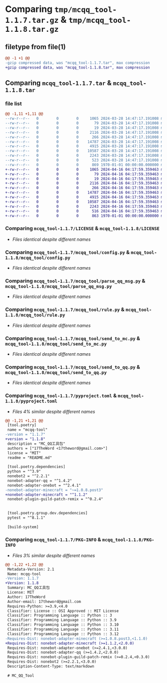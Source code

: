 # Comparing `tmp/mcqq_tool-1.1.7.tar.gz` & `tmp/mcqq_tool-1.1.8.tar.gz`

## filetype from file(1)

```diff
@@ -1 +1 @@
-gzip compressed data, was "mcqq_tool-1.1.7.tar", max compression
+gzip compressed data, was "mcqq_tool-1.1.8.tar", max compression
```

## Comparing `mcqq_tool-1.1.7.tar` & `mcqq_tool-1.1.8.tar`

### file list

```diff
@@ -1,11 +1,11 @@
--rw-r--r--   0        0        0     1065 2024-03-28 14:47:17.191008 mcqq_tool-1.1.7/LICENSE
--rw-r--r--   0        0        0       79 2024-03-28 14:47:17.191008 mcqq_tool-1.1.7/README.md
--rw-r--r--   0        0        0       19 2024-03-28 14:47:17.191008 mcqq_tool-1.1.7/mcqq_tool/__init__.py
--rw-r--r--   0        0        0     2116 2024-03-28 14:47:17.191008 mcqq_tool-1.1.7/mcqq_tool/config.py
--rw-r--r--   0        0        0      266 2024-03-28 14:47:17.191008 mcqq_tool-1.1.7/mcqq_tool/model.py
--rw-r--r--   0        0        0    14787 2024-03-28 14:47:17.191008 mcqq_tool-1.1.7/mcqq_tool/parse_qq_msg.py
--rw-r--r--   0        0        0     4915 2024-03-28 14:47:17.191008 mcqq_tool-1.1.7/mcqq_tool/rule.py
--rw-r--r--   0        0        0    10587 2024-03-28 14:47:17.191008 mcqq_tool-1.1.7/mcqq_tool/send_to_mc.py
--rw-r--r--   0        0        0     2243 2024-03-28 14:47:17.191008 mcqq_tool-1.1.7/mcqq_tool/send_to_qq.py
--rw-r--r--   0        0        0      523 2024-03-28 14:47:17.191008 mcqq_tool-1.1.7/pyproject.toml
--rw-r--r--   0        0        0      869 1970-01-01 00:00:00.000000 mcqq_tool-1.1.7/PKG-INFO
+-rw-r--r--   0        0        0     1065 2024-04-16 04:17:59.359463 mcqq_tool-1.1.8/LICENSE
+-rw-r--r--   0        0        0       79 2024-04-16 04:17:59.359463 mcqq_tool-1.1.8/README.md
+-rw-r--r--   0        0        0       19 2024-04-16 04:17:59.359463 mcqq_tool-1.1.8/mcqq_tool/__init__.py
+-rw-r--r--   0        0        0     2116 2024-04-16 04:17:59.359463 mcqq_tool-1.1.8/mcqq_tool/config.py
+-rw-r--r--   0        0        0      266 2024-04-16 04:17:59.359463 mcqq_tool-1.1.8/mcqq_tool/model.py
+-rw-r--r--   0        0        0    14787 2024-04-16 04:17:59.359463 mcqq_tool-1.1.8/mcqq_tool/parse_qq_msg.py
+-rw-r--r--   0        0        0     4915 2024-04-16 04:17:59.359463 mcqq_tool-1.1.8/mcqq_tool/rule.py
+-rw-r--r--   0        0        0    10587 2024-04-16 04:17:59.359463 mcqq_tool-1.1.8/mcqq_tool/send_to_mc.py
+-rw-r--r--   0        0        0     2243 2024-04-16 04:17:59.359463 mcqq_tool-1.1.8/mcqq_tool/send_to_qq.py
+-rw-r--r--   0        0        0      516 2024-04-16 04:17:59.359463 mcqq_tool-1.1.8/pyproject.toml
+-rw-r--r--   0        0        0      863 1970-01-01 00:00:00.000000 mcqq_tool-1.1.8/PKG-INFO
```

### Comparing `mcqq_tool-1.1.7/LICENSE` & `mcqq_tool-1.1.8/LICENSE`

 * *Files identical despite different names*

### Comparing `mcqq_tool-1.1.7/mcqq_tool/config.py` & `mcqq_tool-1.1.8/mcqq_tool/config.py`

 * *Files identical despite different names*

### Comparing `mcqq_tool-1.1.7/mcqq_tool/parse_qq_msg.py` & `mcqq_tool-1.1.8/mcqq_tool/parse_qq_msg.py`

 * *Files identical despite different names*

### Comparing `mcqq_tool-1.1.7/mcqq_tool/rule.py` & `mcqq_tool-1.1.8/mcqq_tool/rule.py`

 * *Files identical despite different names*

### Comparing `mcqq_tool-1.1.7/mcqq_tool/send_to_mc.py` & `mcqq_tool-1.1.8/mcqq_tool/send_to_mc.py`

 * *Files identical despite different names*

### Comparing `mcqq_tool-1.1.7/mcqq_tool/send_to_qq.py` & `mcqq_tool-1.1.8/mcqq_tool/send_to_qq.py`

 * *Files identical despite different names*

### Comparing `mcqq_tool-1.1.7/pyproject.toml` & `mcqq_tool-1.1.8/pyproject.toml`

 * *Files 4% similar despite different names*

```diff
@@ -1,21 +1,21 @@
 [tool.poetry]
 name = "mcqq-tool"
-version = "1.1.7"
+version = "1.1.8"
 description = "MC_QQ工具包"
 authors = ["17TheWord <17theword@gmail.com>"]
 license = "MIT"
 readme = "README.md"
 
 [tool.poetry.dependencies]
 python = "^3.9"
 nonebot2 = "^2.2.1"
 nonebot-adapter-qq = "^1.4.2"
 nonebot-adapter-onebot = "^2.4.1"
-nonebot-adapter-minecraft = "~=1.0.8.post3"
+nonebot-adapter-minecraft = "^1.1.2"
 nonebot-plugin-guild-patch-remix = "^0.2.4"
 
 
 [tool.poetry.group.dev.dependencies]
 pytest = "^8.1.1"
 
 [build-system]
```

### Comparing `mcqq_tool-1.1.7/PKG-INFO` & `mcqq_tool-1.1.8/PKG-INFO`

 * *Files 3% similar despite different names*

```diff
@@ -1,22 +1,22 @@
 Metadata-Version: 2.1
 Name: mcqq-tool
-Version: 1.1.7
+Version: 1.1.8
 Summary: MC_QQ工具包
 License: MIT
 Author: 17TheWord
 Author-email: 17theword@gmail.com
 Requires-Python: >=3.9,<4.0
 Classifier: License :: OSI Approved :: MIT License
 Classifier: Programming Language :: Python :: 3
 Classifier: Programming Language :: Python :: 3.9
 Classifier: Programming Language :: Python :: 3.10
 Classifier: Programming Language :: Python :: 3.11
 Classifier: Programming Language :: Python :: 3.12
-Requires-Dist: nonebot-adapter-minecraft (>=1.0.8.post3,<1.1.0)
+Requires-Dist: nonebot-adapter-minecraft (>=1.1.2,<2.0.0)
 Requires-Dist: nonebot-adapter-onebot (>=2.4.1,<3.0.0)
 Requires-Dist: nonebot-adapter-qq (>=1.4.2,<2.0.0)
 Requires-Dist: nonebot-plugin-guild-patch-remix (>=0.2.4,<0.3.0)
 Requires-Dist: nonebot2 (>=2.2.1,<3.0.0)
 Description-Content-Type: text/markdown
 
 # MC_QQ_Tool
```

